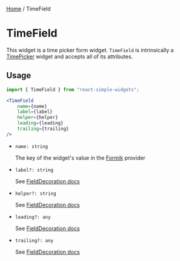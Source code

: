 [Home](../../../README.md) / TimeField

# TimeField

This widget is a time picker form widget. `TimeField` is intrinsically a [TimePicker](../time-picker/time-picker-usage.md) widget and accepts all of its attributes.

## Usage

```jsx
import { TimeField } from "react-simple-widgets";

<TimeField
    name={name}
    label={label}
    helper={helper}
    leading={leading}
    trailing={trailing}
/>
```

- `name: string`

  The key of the widget's value in the [Formik](https://jaredpalmer.com/formik/) provider

- `label?: string`

    See [FieldDecoration docs](../field-decoration/field-decoration-usage.md)

- `helper?: string`

    See [FieldDecoration docs](../field-decoration/field-decoration-usage.md)

- `leading?: any`

    See [FieldDecoration docs](../field-decoration/field-decoration-usage.md)

- `trailing?: any`

    See [FieldDecoration docs](../field-decoration/field-decoration-usage.md)
